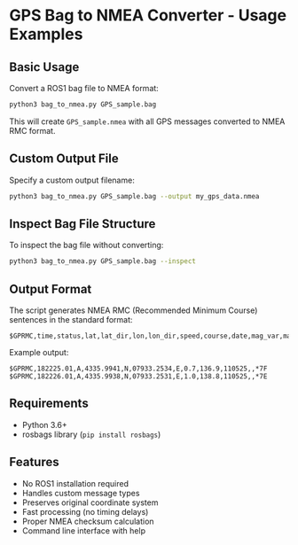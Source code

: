 # GPS Bag to NMEA Converter - Usage Examples

## Basic Usage

Convert a ROS1 bag file to NMEA format:
```bash
python3 bag_to_nmea.py GPS_sample.bag
```

This will create `GPS_sample.nmea` with all GPS messages converted to NMEA RMC format.

## Custom Output File

Specify a custom output filename:
```bash
python3 bag_to_nmea.py GPS_sample.bag --output my_gps_data.nmea
```

## Inspect Bag File Structure

To inspect the bag file without converting:
```bash
python3 bag_to_nmea.py GPS_sample.bag --inspect
```

## Output Format

The script generates NMEA RMC (Recommended Minimum Course) sentences in the standard format:
```
$GPRMC,time,status,lat,lat_dir,lon,lon_dir,speed,course,date,mag_var,mag_var_dir*checksum
```

Example output:
```
$GPRMC,182225.01,A,4335.9941,N,07933.2534,E,0.7,136.9,110525,,*7F
$GPRMC,182226.01,A,4335.9938,N,07933.2531,E,1.0,138.8,110525,,*7E
```

## Requirements

- Python 3.6+
- rosbags library (`pip install rosbags`)

## Features

- No ROS1 installation required
- Handles custom message types
- Preserves original coordinate system
- Fast processing (no timing delays)
- Proper NMEA checksum calculation
- Command line interface with help
